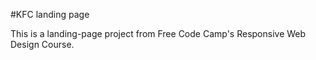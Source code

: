 #KFC landing page

This is a landing-page project from Free Code Camp's Responsive Web Design Course.
